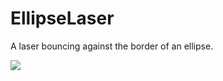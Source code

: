 # EllipseLaser
A laser bouncing against the border of an ellipse. 

![](https://github.com/LesageAdrien/EllipseLaser/blob/main/EllipseLaser.gif)
